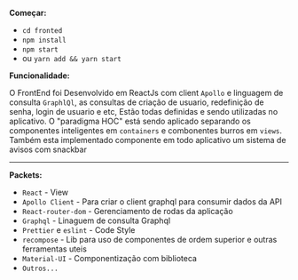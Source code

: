 **Começar:**

   *  `cd fronted`
   *  `npm install`
   *  `npm start` 
   *  ou `yarn add && yarn start` 


**Funcionalidade:**

O FrontEnd foi Desenvolvido  em ReactJs com client `Apollo` e linguagem de consulta
`GraphlQl`, as consultas de criação de usuario, redefinição de senha, login de usuario e etc, 
Estão todas definidas e sendo utilizadas no aplicativo. O "paradigma HOC" está sendo aplicado separando
os componentes inteligentes em `containers` e combonentes burros em `views`. Também esta implementado 
componente em todo aplicativo um sistema de avisos com snackbar 

 
****



**Packets:**
   *  `React` - View
   * `Apollo Client` - Para criar o client graphql para consumir dados da API
   * `React-router-dom` - Gerenciamento de rodas da aplicação
   * `Graphql` - Linaguem de consulta Graphql
   * `Prettier` e `eslint` - Code Style
   * `recompose` - Lib para uso de componentes de ordem superior e outras ferramentas uteis
   * `Material-UI` - Componentização com biblioteca 
   * `Outros...`
    
